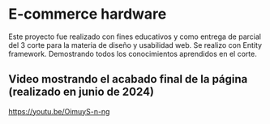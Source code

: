 # E-commerce hardware

Este proyecto fue realizado con fines educativos  y como entrega de parcial del 3 corte para la materia de diseño y usabilidad web.
Se realizo con Entity framework. Demostrando todos los conocimientos aprendidos en el corte.

## Video mostrando el acabado final de la página (realizado en junio de 2024)
https://youtu.be/OimuyS-n-ng
